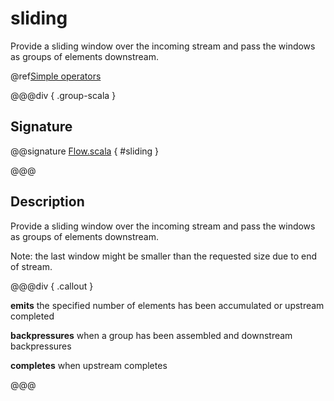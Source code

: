 # sliding

Provide a sliding window over the incoming stream and pass the windows as groups of elements downstream.

@ref[Simple operators](../index.md#simple-operators)

@@@div { .group-scala }

## Signature

@@signature [Flow.scala](/akka-stream/src/main/scala/akka/stream/scaladsl/Flow.scala) { #sliding }

@@@

## Description

Provide a sliding window over the incoming stream and pass the windows as groups of elements downstream.

Note: the last window might be smaller than the requested size due to end of stream.


@@@div { .callout }

**emits** the specified number of elements has been accumulated or upstream completed

**backpressures** when a group has been assembled and downstream backpressures

**completes** when upstream completes

@@@

